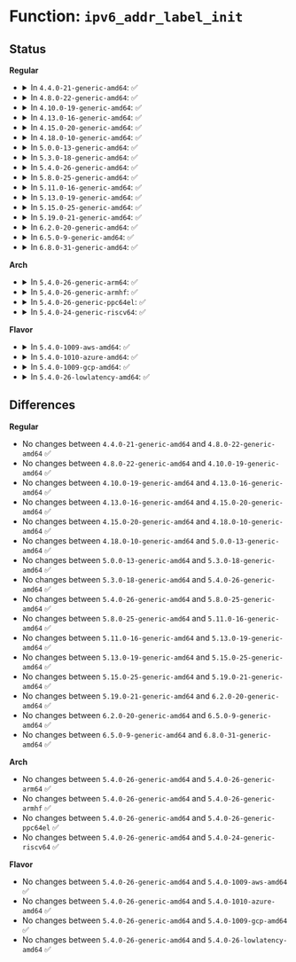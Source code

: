 # Function: <code>ipv6_addr_label_init</code>

## Status
<b>Regular</b>
<ul>
<li>
<details>
<summary>In <code>4.4.0-21-generic-amd64</code>: ✅</summary>

```c
int ipv6_addr_label_init()
```

```json
{
  "name": "ipv6_addr_label_init",
  "collision_type": "Unique Global",
  "inline_type": "No",
  "funcs": [
    {
      "addr": 18446744071595351946,
      "name": "ipv6_addr_label_init",
      "external": true,
      "loc": "net/ipv6/addrlabel.c:390",
      "file": "net/ipv6/addrlabel.c",
      "inline": "seen, unknown",
      "caller_inline": [],
      "caller_func": [
        "net/ipv6/addrconf.c:addrconf_init"
      ]
    }
  ],
  "symbols": [
    {
      "addr": 18446744071595351946,
      "name": "ipv6_addr_label_init",
      "section": ".init.text",
      "bind": "STB_GLOBAL",
      "size": 28
    }
  ]
}
```
</details>
</li>
<li>
<details>
<summary>In <code>4.8.0-22-generic-amd64</code>: ✅</summary>

```c
int ipv6_addr_label_init()
```

```json
{
  "name": "ipv6_addr_label_init",
  "collision_type": "Unique Global",
  "inline_type": "No",
  "funcs": [
    {
      "addr": 18446744071595540009,
      "name": "ipv6_addr_label_init",
      "external": true,
      "loc": "net/ipv6/addrlabel.c:390",
      "file": "net/ipv6/addrlabel.c",
      "inline": "seen, unknown",
      "caller_inline": [],
      "caller_func": [
        "net/ipv6/addrconf.c:addrconf_init"
      ]
    }
  ],
  "symbols": [
    {
      "addr": 18446744071595540009,
      "name": "ipv6_addr_label_init",
      "section": ".init.text",
      "bind": "STB_GLOBAL",
      "size": 28
    }
  ]
}
```
</details>
</li>
<li>
<details>
<summary>In <code>4.10.0-19-generic-amd64</code>: ✅</summary>

```c
int ipv6_addr_label_init()
```

```json
{
  "name": "ipv6_addr_label_init",
  "collision_type": "Unique Global",
  "inline_type": "No",
  "funcs": [
    {
      "addr": 18446744071595796268,
      "name": "ipv6_addr_label_init",
      "external": true,
      "loc": "net/ipv6/addrlabel.c:390",
      "file": "net/ipv6/addrlabel.c",
      "inline": "seen, unknown",
      "caller_inline": [],
      "caller_func": [
        "net/ipv6/addrconf.c:addrconf_init"
      ]
    }
  ],
  "symbols": [
    {
      "addr": 18446744071595796268,
      "name": "ipv6_addr_label_init",
      "section": ".init.text",
      "bind": "STB_GLOBAL",
      "size": 28
    }
  ]
}
```
</details>
</li>
<li>
<details>
<summary>In <code>4.13.0-16-generic-amd64</code>: ✅</summary>

```c
int ipv6_addr_label_init()
```

```json
{
  "name": "ipv6_addr_label_init",
  "collision_type": "Unique Global",
  "inline_type": "No",
  "funcs": [
    {
      "addr": 18446744071596727754,
      "name": "ipv6_addr_label_init",
      "external": true,
      "loc": "net/ipv6/addrlabel.c:391",
      "file": "net/ipv6/addrlabel.c",
      "inline": "seen, unknown",
      "caller_inline": [],
      "caller_func": [
        "net/ipv6/addrconf.c:addrconf_init"
      ]
    }
  ],
  "symbols": [
    {
      "addr": 18446744071596727754,
      "name": "ipv6_addr_label_init",
      "section": ".init.text",
      "bind": "STB_GLOBAL",
      "size": 33
    }
  ]
}
```
</details>
</li>
<li>
<details>
<summary>In <code>4.15.0-20-generic-amd64</code>: ✅</summary>

```c
int ipv6_addr_label_init()
```

```json
{
  "name": "ipv6_addr_label_init",
  "collision_type": "Unique Global",
  "inline_type": "No",
  "funcs": [
    {
      "addr": 18446744071603061160,
      "name": "ipv6_addr_label_init",
      "external": true,
      "loc": "net/ipv6/addrlabel.c:349",
      "file": "net/ipv6/addrlabel.c",
      "inline": "seen, unknown",
      "caller_inline": [],
      "caller_func": [
        "net/ipv6/addrconf.c:addrconf_init"
      ]
    }
  ],
  "symbols": [
    {
      "addr": 18446744071603061160,
      "name": "ipv6_addr_label_init",
      "section": ".init.text",
      "bind": "STB_GLOBAL",
      "size": 23
    }
  ]
}
```
</details>
</li>
<li>
<details>
<summary>In <code>4.18.0-10-generic-amd64</code>: ✅</summary>

```c
int ipv6_addr_label_init()
```

```json
{
  "name": "ipv6_addr_label_init",
  "collision_type": "Unique Global",
  "inline_type": "No",
  "funcs": [
    {
      "addr": 18446744071603234299,
      "name": "ipv6_addr_label_init",
      "external": true,
      "loc": "net/ipv6/addrlabel.c:349",
      "file": "net/ipv6/addrlabel.c",
      "inline": "seen, unknown",
      "caller_inline": [],
      "caller_func": [
        "net/ipv6/addrconf.c:addrconf_init"
      ]
    }
  ],
  "symbols": [
    {
      "addr": 18446744071603234299,
      "name": "ipv6_addr_label_init",
      "section": ".init.text",
      "bind": "STB_GLOBAL",
      "size": 23
    }
  ]
}
```
</details>
</li>
<li>
<details>
<summary>In <code>5.0.0-13-generic-amd64</code>: ✅</summary>

```c
int ipv6_addr_label_init()
```

```json
{
  "name": "ipv6_addr_label_init",
  "collision_type": "Unique Global",
  "inline_type": "No",
  "funcs": [
    {
      "addr": 18446744071605045486,
      "name": "ipv6_addr_label_init",
      "external": true,
      "loc": "net/ipv6/addrlabel.c:349",
      "file": "net/ipv6/addrlabel.c",
      "inline": "seen, unknown",
      "caller_inline": [],
      "caller_func": [
        "net/ipv6/addrconf.c:addrconf_init"
      ]
    }
  ],
  "symbols": [
    {
      "addr": 18446744071605045486,
      "name": "ipv6_addr_label_init",
      "section": ".init.text",
      "bind": "STB_GLOBAL",
      "size": 23
    }
  ]
}
```
</details>
</li>
<li>
<details>
<summary>In <code>5.3.0-18-generic-amd64</code>: ✅</summary>

```c
int ipv6_addr_label_init()
```

```json
{
  "name": "ipv6_addr_label_init",
  "collision_type": "Unique Global",
  "inline_type": "No",
  "funcs": [
    {
      "addr": 18446744071605163050,
      "name": "ipv6_addr_label_init",
      "external": true,
      "loc": "net/ipv6/addrlabel.c:349",
      "file": "net/ipv6/addrlabel.c",
      "inline": "seen, unknown",
      "caller_inline": [],
      "caller_func": [
        "net/ipv6/addrconf.c:addrconf_init"
      ]
    }
  ],
  "symbols": [
    {
      "addr": 18446744071605163050,
      "name": "ipv6_addr_label_init",
      "section": ".init.text",
      "bind": "STB_GLOBAL",
      "size": 23
    }
  ]
}
```
</details>
</li>
<li>
<details>
<summary>In <code>5.4.0-26-generic-amd64</code>: ✅</summary>

```c
int ipv6_addr_label_init()
```

```json
{
  "name": "ipv6_addr_label_init",
  "collision_type": "Unique Global",
  "inline_type": "No",
  "funcs": [
    {
      "addr": 18446744071605203609,
      "name": "ipv6_addr_label_init",
      "external": true,
      "loc": "net/ipv6/addrlabel.c:349",
      "file": "net/ipv6/addrlabel.c",
      "inline": "seen, unknown",
      "caller_inline": [],
      "caller_func": [
        "net/ipv6/addrconf.c:addrconf_init"
      ]
    }
  ],
  "symbols": [
    {
      "addr": 18446744071605203609,
      "name": "ipv6_addr_label_init",
      "section": ".init.text",
      "bind": "STB_GLOBAL",
      "size": 23
    }
  ]
}
```
</details>
</li>
<li>
<details>
<summary>In <code>5.8.0-25-generic-amd64</code>: ✅</summary>

```c
int ipv6_addr_label_init()
```

```json
{
  "name": "ipv6_addr_label_init",
  "collision_type": "Unique Global",
  "inline_type": "No",
  "funcs": [
    {
      "addr": 18446744071609448605,
      "name": "ipv6_addr_label_init",
      "external": true,
      "loc": "net/ipv6/addrlabel.c:349",
      "file": "net/ipv6/addrlabel.c",
      "inline": "seen, unknown",
      "caller_inline": [],
      "caller_func": [
        "net/ipv6/addrconf.c:addrconf_init"
      ]
    }
  ],
  "symbols": [
    {
      "addr": 18446744071609448605,
      "name": "ipv6_addr_label_init",
      "section": ".init.text",
      "bind": "STB_GLOBAL",
      "size": 23
    }
  ]
}
```
</details>
</li>
<li>
<details>
<summary>In <code>5.11.0-16-generic-amd64</code>: ✅</summary>

```c
int ipv6_addr_label_init()
```

```json
{
  "name": "ipv6_addr_label_init",
  "collision_type": "Unique Global",
  "inline_type": "No",
  "funcs": [
    {
      "addr": 18446744071612523660,
      "name": "ipv6_addr_label_init",
      "external": true,
      "loc": "net/ipv6/addrlabel.c:357",
      "file": "net/ipv6/addrlabel.c",
      "inline": "seen, unknown",
      "caller_inline": [],
      "caller_func": [
        "net/ipv6/addrconf.c:addrconf_init"
      ]
    }
  ],
  "symbols": [
    {
      "addr": 18446744071612523660,
      "name": "ipv6_addr_label_init",
      "section": ".init.text",
      "bind": "STB_GLOBAL",
      "size": 23
    }
  ]
}
```
</details>
</li>
<li>
<details>
<summary>In <code>5.13.0-19-generic-amd64</code>: ✅</summary>

```c
int ipv6_addr_label_init()
```

```json
{
  "name": "ipv6_addr_label_init",
  "collision_type": "Unique Global",
  "inline_type": "No",
  "funcs": [
    {
      "addr": 18446744071614666111,
      "name": "ipv6_addr_label_init",
      "external": true,
      "loc": "net/ipv6/addrlabel.c:357",
      "file": "net/ipv6/addrlabel.c",
      "inline": "seen, unknown",
      "caller_inline": [],
      "caller_func": [
        "net/ipv6/addrconf.c:addrconf_init"
      ]
    }
  ],
  "symbols": [
    {
      "addr": 18446744071614666111,
      "name": "ipv6_addr_label_init",
      "section": ".init.text",
      "bind": "STB_GLOBAL",
      "size": 23
    }
  ]
}
```
</details>
</li>
<li>
<details>
<summary>In <code>5.15.0-25-generic-amd64</code>: ✅</summary>

```c
int ipv6_addr_label_init()
```

```json
{
  "name": "ipv6_addr_label_init",
  "collision_type": "Unique Global",
  "inline_type": "No",
  "funcs": [
    {
      "addr": 18446744071615626122,
      "name": "ipv6_addr_label_init",
      "external": true,
      "loc": "net/ipv6/addrlabel.c:357",
      "file": "net/ipv6/addrlabel.c",
      "inline": "seen, unknown",
      "caller_inline": [],
      "caller_func": [
        "net/ipv6/addrconf.c:addrconf_init"
      ]
    }
  ],
  "symbols": [
    {
      "addr": 18446744071615626122,
      "name": "ipv6_addr_label_init",
      "section": ".init.text",
      "bind": "STB_GLOBAL",
      "size": 23
    }
  ]
}
```
</details>
</li>
<li>
<details>
<summary>In <code>5.19.0-21-generic-amd64</code>: ✅</summary>

```c
int ipv6_addr_label_init()
```

```json
{
  "name": "ipv6_addr_label_init",
  "collision_type": "Unique Global",
  "inline_type": "No",
  "funcs": [
    {
      "addr": 18446744071617437440,
      "name": "ipv6_addr_label_init",
      "external": true,
      "loc": "net/ipv6/addrlabel.c:357",
      "file": "net/ipv6/addrlabel.c",
      "inline": "seen, unknown",
      "caller_inline": [],
      "caller_func": [
        "net/ipv6/addrconf.c:addrconf_init"
      ]
    }
  ],
  "symbols": [
    {
      "addr": 18446744071617437440,
      "name": "ipv6_addr_label_init",
      "section": ".init.text",
      "bind": "STB_GLOBAL",
      "size": 29
    }
  ]
}
```
</details>
</li>
<li>
<details>
<summary>In <code>6.2.0-20-generic-amd64</code>: ✅</summary>

```c
int ipv6_addr_label_init()
```

```json
{
  "name": "ipv6_addr_label_init",
  "collision_type": "Unique Global",
  "inline_type": "No",
  "funcs": [
    {
      "addr": 18446744071628197600,
      "name": "ipv6_addr_label_init",
      "external": true,
      "loc": "net/ipv6/addrlabel.c:357",
      "file": "net/ipv6/addrlabel.c",
      "inline": "seen, unknown",
      "caller_inline": [],
      "caller_func": [
        "net/ipv6/addrconf.c:addrconf_init"
      ]
    }
  ],
  "symbols": [
    {
      "addr": 18446744071628197600,
      "name": "ipv6_addr_label_init",
      "section": ".init.text",
      "bind": "STB_GLOBAL",
      "size": 29
    }
  ]
}
```
</details>
</li>
<li>
<details>
<summary>In <code>6.5.0-9-generic-amd64</code>: ✅</summary>

```c
int ipv6_addr_label_init()
```

```json
{
  "name": "ipv6_addr_label_init",
  "collision_type": "Unique Global",
  "inline_type": "No",
  "funcs": [
    {
      "addr": 18446744071619966256,
      "name": "ipv6_addr_label_init",
      "external": true,
      "loc": "net/ipv6/addrlabel.c:357",
      "file": "net/ipv6/addrlabel.c",
      "inline": "seen, unknown",
      "caller_inline": [],
      "caller_func": [
        "net/ipv6/addrconf.c:addrconf_init"
      ]
    }
  ],
  "symbols": [
    {
      "addr": 18446744071619966256,
      "name": "ipv6_addr_label_init",
      "section": ".init.text",
      "bind": "STB_GLOBAL",
      "size": 29
    }
  ]
}
```
</details>
</li>
<li>
<details>
<summary>In <code>6.8.0-31-generic-amd64</code>: ✅</summary>

```c
int ipv6_addr_label_init()
```

```json
{
  "name": "ipv6_addr_label_init",
  "collision_type": "Unique Global",
  "inline_type": "No",
  "funcs": [
    {
      "addr": 18446744071622278112,
      "name": "ipv6_addr_label_init",
      "external": true,
      "loc": "net/ipv6/addrlabel.c:357",
      "file": "net/ipv6/addrlabel.c",
      "inline": "seen, unknown",
      "caller_inline": [],
      "caller_func": [
        "net/ipv6/addrconf.c:addrconf_init"
      ]
    }
  ],
  "symbols": [
    {
      "addr": 18446744071622278112,
      "name": "ipv6_addr_label_init",
      "section": ".init.text",
      "bind": "STB_GLOBAL",
      "size": 29
    }
  ]
}
```
</details>
</li>
</ul>
<b>Arch</b>
<ul>
<li>
<details>
<summary>In <code>5.4.0-26-generic-arm64</code>: ✅</summary>

```c
int ipv6_addr_label_init()
```

```json
{
  "name": "ipv6_addr_label_init",
  "collision_type": "Unique Global",
  "inline_type": "No",
  "funcs": [
    {
      "addr": 18446603336511340804,
      "name": "ipv6_addr_label_init",
      "external": true,
      "loc": "net/ipv6/addrlabel.c:349",
      "file": "net/ipv6/addrlabel.c",
      "inline": "seen, unknown",
      "caller_inline": [],
      "caller_func": [
        "net/ipv6/addrconf.c:addrconf_init"
      ]
    }
  ],
  "symbols": [
    {
      "addr": 18446603336511340804,
      "name": "ipv6_addr_label_init",
      "section": ".init.text",
      "bind": "STB_GLOBAL",
      "size": 36
    }
  ]
}
```
</details>
</li>
<li>
<details>
<summary>In <code>5.4.0-26-generic-armhf</code>: ✅</summary>

```c
int ipv6_addr_label_init()
```

```json
{
  "name": "ipv6_addr_label_init",
  "collision_type": "Unique Global",
  "inline_type": "No",
  "funcs": [
    {
      "addr": 3244004292,
      "name": "ipv6_addr_label_init",
      "external": true,
      "loc": "net/ipv6/addrlabel.c:349",
      "file": "net/ipv6/addrlabel.c",
      "inline": "seen, unknown",
      "caller_inline": [],
      "caller_func": [
        "net/ipv6/addrconf.c:addrconf_init"
      ]
    }
  ],
  "symbols": [
    {
      "addr": 3244004292,
      "name": "ipv6_addr_label_init",
      "section": ".init.text",
      "bind": "STB_GLOBAL",
      "size": 36
    }
  ]
}
```
</details>
</li>
<li>
<details>
<summary>In <code>5.4.0-26-generic-ppc64el</code>: ✅</summary>

```c
int ipv6_addr_label_init()
```

```json
{
  "name": "ipv6_addr_label_init",
  "collision_type": "Unique Global",
  "inline_type": "No",
  "funcs": [
    {
      "addr": 13835058055302896344,
      "name": "ipv6_addr_label_init",
      "external": true,
      "loc": "net/ipv6/addrlabel.c:349",
      "file": "net/ipv6/addrlabel.c",
      "inline": "seen, unknown",
      "caller_inline": [],
      "caller_func": [
        "net/ipv6/addrconf.c:addrconf_init"
      ]
    }
  ],
  "symbols": [
    {
      "addr": 13835058055302896344,
      "name": "ipv6_addr_label_init",
      "section": ".init.text",
      "bind": "STB_GLOBAL",
      "size": 60
    }
  ]
}
```
</details>
</li>
<li>
<details>
<summary>In <code>5.4.0-24-generic-riscv64</code>: ✅</summary>

```c
int ipv6_addr_label_init()
```

```json
{
  "name": "ipv6_addr_label_init",
  "collision_type": "Unique Global",
  "inline_type": "No",
  "funcs": [
    {
      "addr": 18446743936270872412,
      "name": "ipv6_addr_label_init",
      "external": true,
      "loc": "net/ipv6/addrlabel.c:349",
      "file": "net/ipv6/addrlabel.c",
      "inline": "seen, unknown",
      "caller_inline": [],
      "caller_func": [
        "net/ipv6/addrconf.c:addrconf_init"
      ]
    }
  ],
  "symbols": [
    {
      "addr": 18446743936270872412,
      "name": "ipv6_addr_label_init",
      "section": ".init.text",
      "bind": "STB_GLOBAL",
      "size": 42
    }
  ]
}
```
</details>
</li>
</ul>
<b>Flavor</b>
<ul>
<li>
<details>
<summary>In <code>5.4.0-1009-aws-amd64</code>: ✅</summary>

```c
int ipv6_addr_label_init()
```

```json
{
  "name": "ipv6_addr_label_init",
  "collision_type": "Unique Global",
  "inline_type": "No",
  "funcs": [
    {
      "addr": 18446744071605092253,
      "name": "ipv6_addr_label_init",
      "external": true,
      "loc": "net/ipv6/addrlabel.c:349",
      "file": "net/ipv6/addrlabel.c",
      "inline": "seen, unknown",
      "caller_inline": [],
      "caller_func": [
        "net/ipv6/addrconf.c:addrconf_init"
      ]
    }
  ],
  "symbols": [
    {
      "addr": 18446744071605092253,
      "name": "ipv6_addr_label_init",
      "section": ".init.text",
      "bind": "STB_GLOBAL",
      "size": 23
    }
  ]
}
```
</details>
</li>
<li>
<details>
<summary>In <code>5.4.0-1010-azure-amd64</code>: ✅</summary>

```c
int ipv6_addr_label_init()
```

```json
{
  "name": "ipv6_addr_label_init",
  "collision_type": "Unique Global",
  "inline_type": "No",
  "funcs": [
    {
      "addr": 18446744071605060331,
      "name": "ipv6_addr_label_init",
      "external": true,
      "loc": "net/ipv6/addrlabel.c:349",
      "file": "net/ipv6/addrlabel.c",
      "inline": "seen, unknown",
      "caller_inline": [],
      "caller_func": [
        "net/ipv6/addrconf.c:addrconf_init"
      ]
    }
  ],
  "symbols": [
    {
      "addr": 18446744071605060331,
      "name": "ipv6_addr_label_init",
      "section": ".init.text",
      "bind": "STB_GLOBAL",
      "size": 23
    }
  ]
}
```
</details>
</li>
<li>
<details>
<summary>In <code>5.4.0-1009-gcp-amd64</code>: ✅</summary>

```c
int ipv6_addr_label_init()
```

```json
{
  "name": "ipv6_addr_label_init",
  "collision_type": "Unique Global",
  "inline_type": "No",
  "funcs": [
    {
      "addr": 18446744071605180567,
      "name": "ipv6_addr_label_init",
      "external": true,
      "loc": "net/ipv6/addrlabel.c:349",
      "file": "net/ipv6/addrlabel.c",
      "inline": "seen, unknown",
      "caller_inline": [],
      "caller_func": [
        "net/ipv6/addrconf.c:addrconf_init"
      ]
    }
  ],
  "symbols": [
    {
      "addr": 18446744071605180567,
      "name": "ipv6_addr_label_init",
      "section": ".init.text",
      "bind": "STB_GLOBAL",
      "size": 23
    }
  ]
}
```
</details>
</li>
<li>
<details>
<summary>In <code>5.4.0-26-lowlatency-amd64</code>: ✅</summary>

```c
int ipv6_addr_label_init()
```

```json
{
  "name": "ipv6_addr_label_init",
  "collision_type": "Unique Global",
  "inline_type": "No",
  "funcs": [
    {
      "addr": 18446744071605207803,
      "name": "ipv6_addr_label_init",
      "external": true,
      "loc": "net/ipv6/addrlabel.c:349",
      "file": "net/ipv6/addrlabel.c",
      "inline": "seen, unknown",
      "caller_inline": [],
      "caller_func": [
        "net/ipv6/addrconf.c:addrconf_init"
      ]
    }
  ],
  "symbols": [
    {
      "addr": 18446744071605207803,
      "name": "ipv6_addr_label_init",
      "section": ".init.text",
      "bind": "STB_GLOBAL",
      "size": 23
    }
  ]
}
```
</details>
</li>
</ul>

## Differences
<b>Regular</b>
<ul>
<li>
No changes between <code>4.4.0-21-generic-amd64</code> and <code>4.8.0-22-generic-amd64</code> ✅
</li>
<li>
No changes between <code>4.8.0-22-generic-amd64</code> and <code>4.10.0-19-generic-amd64</code> ✅
</li>
<li>
No changes between <code>4.10.0-19-generic-amd64</code> and <code>4.13.0-16-generic-amd64</code> ✅
</li>
<li>
No changes between <code>4.13.0-16-generic-amd64</code> and <code>4.15.0-20-generic-amd64</code> ✅
</li>
<li>
No changes between <code>4.15.0-20-generic-amd64</code> and <code>4.18.0-10-generic-amd64</code> ✅
</li>
<li>
No changes between <code>4.18.0-10-generic-amd64</code> and <code>5.0.0-13-generic-amd64</code> ✅
</li>
<li>
No changes between <code>5.0.0-13-generic-amd64</code> and <code>5.3.0-18-generic-amd64</code> ✅
</li>
<li>
No changes between <code>5.3.0-18-generic-amd64</code> and <code>5.4.0-26-generic-amd64</code> ✅
</li>
<li>
No changes between <code>5.4.0-26-generic-amd64</code> and <code>5.8.0-25-generic-amd64</code> ✅
</li>
<li>
No changes between <code>5.8.0-25-generic-amd64</code> and <code>5.11.0-16-generic-amd64</code> ✅
</li>
<li>
No changes between <code>5.11.0-16-generic-amd64</code> and <code>5.13.0-19-generic-amd64</code> ✅
</li>
<li>
No changes between <code>5.13.0-19-generic-amd64</code> and <code>5.15.0-25-generic-amd64</code> ✅
</li>
<li>
No changes between <code>5.15.0-25-generic-amd64</code> and <code>5.19.0-21-generic-amd64</code> ✅
</li>
<li>
No changes between <code>5.19.0-21-generic-amd64</code> and <code>6.2.0-20-generic-amd64</code> ✅
</li>
<li>
No changes between <code>6.2.0-20-generic-amd64</code> and <code>6.5.0-9-generic-amd64</code> ✅
</li>
<li>
No changes between <code>6.5.0-9-generic-amd64</code> and <code>6.8.0-31-generic-amd64</code> ✅
</li>
</ul>
<b>Arch</b>
<ul>
<li>
No changes between <code>5.4.0-26-generic-amd64</code> and <code>5.4.0-26-generic-arm64</code> ✅
</li>
<li>
No changes between <code>5.4.0-26-generic-amd64</code> and <code>5.4.0-26-generic-armhf</code> ✅
</li>
<li>
No changes between <code>5.4.0-26-generic-amd64</code> and <code>5.4.0-26-generic-ppc64el</code> ✅
</li>
<li>
No changes between <code>5.4.0-26-generic-amd64</code> and <code>5.4.0-24-generic-riscv64</code> ✅
</li>
</ul>
<b>Flavor</b>
<ul>
<li>
No changes between <code>5.4.0-26-generic-amd64</code> and <code>5.4.0-1009-aws-amd64</code> ✅
</li>
<li>
No changes between <code>5.4.0-26-generic-amd64</code> and <code>5.4.0-1010-azure-amd64</code> ✅
</li>
<li>
No changes between <code>5.4.0-26-generic-amd64</code> and <code>5.4.0-1009-gcp-amd64</code> ✅
</li>
<li>
No changes between <code>5.4.0-26-generic-amd64</code> and <code>5.4.0-26-lowlatency-amd64</code> ✅
</li>
</ul>
